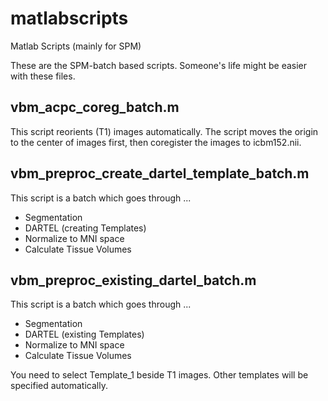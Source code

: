 # matlabscripts
Matlab Scripts (mainly for SPM)

These are the SPM-batch based scripts.
Someone's life might be easier with these files.

## vbm_acpc_coreg_batch.m
This script reorients (T1) images automatically.
The script moves the origin to the center of images first, then coregister the images to icbm152.nii.

## vbm_preproc_create_dartel_template_batch.m
This script is a batch which goes through ...

* Segmentation
* DARTEL (creating Templates)
* Normalize to MNI space
* Calculate Tissue Volumes

## vbm_preproc_existing_dartel_batch.m
This script is a batch which goes through ...

* Segmentation
* DARTEL (existing Templates)
* Normalize to MNI space
* Calculate Tissue Volumes

You need to select Template_1 beside T1 images.
Other templates will be specified automatically.



